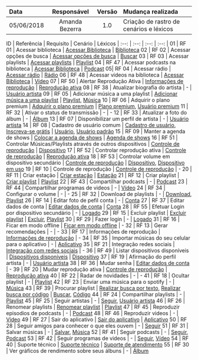 Data | Responsável | Versão| Mudança realizada|
:--------- | :------:| :--------:| :------------ |
05/06/2018 | Amanda Bezerra | 1.0 | Criação de rastro de cenários e léxicos |

ID | Referência | Requisito | Cenário  | Léxicos |
:--: | :--: | :--: | :--: |
01 | RF 01	| Acessar biblioteca | [Acessar Biblioteca](https://spotifyapp.github.io/Spotify/Modulos/Modelagem/Cenários/cenarios_lexicos/#acessar-biblioteca) | [Biblioteca](https://spotifyapp.github.io/Spotify/Modulos/Modelagem/Cenários/cenarios_lexicos/#biblioteca)
02 | RF 02	|	Acessar opções de busca | [Acessar opções de busca](https://spotifyapp.github.io/Spotify/Modulos/Modelagem/Cenários/cenarios_lexicos/#acessar-opcoes-de-busca) | [Buscar](https://spotifyapp.github.io/Spotify/Modulos/Modelagem/Cenários/cenarios_lexicos/#buscar)
03 | RF 03	|	Acessar playlists | [Acessar playlists](https://spotifyapp.github.io/Spotify/Modulos/Modelagem/Cenários/cenarios_lexicos/#acessar-playlists) | [Playlist](https://spotifyapp.github.io/Spotify/Modulos/Modelagem/Cenários/cenarios_lexicos/#playlist)
04 | RF 47	|	Acessar podcasts na biblioteca | [Acessar Biblioteca](https://spotifyapp.github.io/Spotify/Modulos/Modelagem/Cenários/cenarios_lexicos/#acessar-biblioteca) | [Podcast](https://spotifyapp.github.io/Spotify/Modulos/Modelagem/Cenários/cenarios_lexicos/#podcast)
05| RF 04	|	Acessar rádio | [Acessar rádio](https://spotifyapp.github.io/Spotify/Modulos/Modelagem/Cenários/cenarios_lexicos/#acessar-radio) | [Rádio](https://spotifyapp.github.io/Spotify/Modulos/Modelagem/Cenários/cenarios_lexicos/#radio)
06 | RF 48	|	Acessar videos na biblioteca | [Acessar Biblioteca](https://spotifyapp.github.io/Spotify/Modulos/Modelagem/Cenários/cenarios_lexicos/#acessar-biblioteca) | [Vídeo](https://spotifyapp.github.io/Spotify/Modulos/Modelagem/Cenários/cenarios_lexicos/#video)
07 | RF 50	|	Alertar Reprodução Ativa | [Informações de reprodução](https://spotifyapp.github.io/Spotify/Modulos/Modelagem/Cenários/cenarios_lexicos/#informacoes-de-reproducao) | [Reprodução ativa](https://spotifyapp.github.io/Spotify/Modulos/Modelagem/Cenários/cenarios_lexicos/#reproducao-ativa)
08 | RF 38	|	Atualizar biografia do artista | - | [Usuário artista](https://spotifyapp.github.io/Spotify/Modulos/Modelagem/Cenários/cenarios_lexicos/#usuario-artista)
09 | RF 05	|	Adicionar música a uma playlist | [Adicionar música a uma playlist](https://spotifyapp.github.io/Spotify/Modulos/Modelagem/Cenários/cenarios_lexicos/#adicionar-musica-a-uma-playlist) | [Playlist](https://spotifyapp.github.io/Spotify/Modulos/Modelagem/Cenários/cenarios_lexicos/#playlist), [Música](https://spotifyapp.github.io/Spotify/Modulos/Modelagem/Cenários/cenarios_lexicos/#musica)
10 | RF 06	|	Adquirir o plano premium | [Adquirir o plano premium](https://spotifyapp.github.io/Spotify/Modulos/Modelagem/Cenários/cenarios_lexicos/#adquirir-o-plano-premium) | [Plano premium](https://spotifyapp.github.io/Spotify/Modulos/Modelagem/Cenários/cenarios_lexicos/#plano-premium), [Usuário premium](https://spotifyapp.github.io/Spotify/Modulos/Modelagem/Cenários/cenarios_lexicos/#usuario-premium)
11 | RF 32	|	Ativar o status de transmissão | - | -
12 | RF 33	|	Atualizar a foto do álbum | - | [Álbum](https://spotifyapp.github.io/Spotify/Modulos/Modelagem/Cenários/cenarios_lexicos/#album)
13 | RF 07	|	Disponibilizar um perfil de artista | - | [Usuário artista](https://spotifyapp.github.io/Spotify/Modulos/Modelagem/Cenários/cenarios_lexicos/#usuario-artista)
14 | RF 08	|	Cadastro de usuário comum | [Cadastro de usuário](https://spotifyapp.github.io/Spotify/Modulos/Modelagem/Cenários/cenarios_lexicos/#cadastro-de-usuario), [Inscreva-se grátis](https://spotifyapp.github.io/Spotify/Modulos/Modelagem/Cenários/cenarios_lexicos/#inscreva-se-gratis)  | [Usuário](https://spotifyapp.github.io/Spotify/Modulos/Modelagem/Cenários/cenarios_lexicos/#usuario), [Usuário padrão](https://spotifyapp.github.io/Spotify/Modulos/Modelagem/Cenários/cenarios_lexicos/#usuario-padrao)
15 | RF 09	|	Manter a agenda de shows | [Colocar a agenda de shows](https://spotifyapp.github.io/Spotify/Modulos/Modelagem/Cenários/cenarios_lexicos/#colocar-a-agenda-de-shows) | [Agenda de shows](https://spotifyapp.github.io/Spotify/Modulos/Modelagem/Cenários/cenarios_lexicos/#agenda-de-shows)
16 | RF 51	|	Controlar Músicas/Playlists através de outros dispositivos | [Controle de reprodução](https://spotifyapp.github.io/Spotify/Modulos/Modelagem/Cenários/cenarios_lexicos/#controle-de-reproducao) | [Dispositivo](https://spotifyapp.github.io/Spotify/Modulos/Modelagem/Cenários/cenarios_lexicos/#dispositivo)
17 | RF 52	|	Controlar reprodução ativa | [Controle de reprodução](https://spotifyapp.github.io/Spotify/Modulos/Modelagem/Cenários/cenarios_lexicos/#controle-de-reproducao) | [Reprodução ativa](https://spotifyapp.github.io/Spotify/Modulos/Modelagem/Cenários/cenarios_lexicos/#reproducao-ativa)
18 | RF 53	|	Controlar volume em dispositivo secundário | [Controle de reprodução](https://spotifyapp.github.io/Spotify/Modulos/Modelagem/Cenários/cenarios_lexicos/#controle-de-reproducao) | [Dispositivo](https://spotifyapp.github.io/Spotify/Modulos/Modelagem/Cenários/cenarios_lexicos/#dispositivo), [Dispositivo em uso](https://spotifyapp.github.io/Spotify/Modulos/Modelagem/Cenários/cenarios_lexicos/#dispositivo-em-uso)
19 | RF 10	|	Controle de reprodução | [Controle de reprodução](https://spotifyapp.github.io/Spotify/Modulos/Modelagem/Cenários/cenarios_lexicos/#controle-de-reproducao) | -
20 | RF 11	|	Criar estação | [Criar estação](https://spotifyapp.github.io/Spotify/Modulos/Modelagem/Cenários/cenarios_lexicos/#criar-estacao) | [Estação](https://spotifyapp.github.io/Spotify/Modulos/Modelagem/Cenários/cenarios_lexicos/#estacao)
21 | RF 12	|	Criar playlist | [Criar playlist](https://spotifyapp.github.io/Spotify/Modulos/Modelagem/Cenários/cenarios_lexicos/#criar-playlist) | [Playlist](https://spotifyapp.github.io/Spotify/Modulos/Modelagem/Cenários/cenarios_lexicos/#playlist)
22 | RF 43	|	Compartilhar podcasts | - |  [Podcast](https://spotifyapp.github.io/Spotify/Modulos/Modelagem/Cenários/cenarios_lexicos/#podcast)
23 | RF 44	|	Compartilhar programas de videos | - | [Vídeo](https://spotifyapp.github.io/Spotify/Modulos/Modelagem/Cenários/cenarios_lexicos/#video)
24 | RF 34	|	Configurar o volume | - | -
25 | RF 32	|	Download de playlists | - | [Download](https://spotifyapp.github.io/Spotify/Modulos/Modelagem/Cenários/cenarios_lexicos/#download), [Playlist](https://spotifyapp.github.io/Spotify/Modulos/Modelagem/Cenários/cenarios_lexicos/#playlist)
26 | RF 14	|	Editar foto de pefil conta | - | [Conta](https://spotifyapp.github.io/Spotify/Modulos/Modelagem/Cenários/cenarios_lexicos/#conta)
27 | RF 37	|	Editar dados de conta | [Editar dados de conta](https://spotifyapp.github.io/Spotify/Modulos/Modelagem/Cenários/cenarios_lexicos/#editar-dados-de-conta) | [Conta](https://spotifyapp.github.io/Spotify/Modulos/Modelagem/Cenários/cenarios_lexicos/#conta)
28 | RF 55	|	Efetuar Login por dispositivo secundário | - | [Logado](https://spotifyapp.github.io/Spotify/Modulos/Modelagem/Cenários/cenarios_lexicos/#logado)
29 | RF 15	|	Excluir playlist | [Excluir playlist](https://spotifyapp.github.io/Spotify/Modulos/Modelagem/Cenários/cenarios_lexicos/#excluir-playlist) | [Excluir](https://spotifyapp.github.io/Spotify/Modulos/Modelagem/Cenários/cenarios_lexicos/#excluir), [Playlist](https://spotifyapp.github.io/Spotify/Modulos/Modelagem/Cenários/cenarios_lexicos/#playlist)
30 | RF 29	|	Fazer login | - | [Logado](https://spotifyapp.github.io/Spotify/Modulos/Modelagem/Cenários/cenarios_lexicos/#logado)
31 | RF 16	|	Ficar em modo offline | [Ficar em modo offline](https://spotifyapp.github.io/Spotify/Modulos/Modelagem/Cenários/cenarios_lexicos/#ficar-em-modo-offline) | -
32 | RF 13	|	Gerar recomendações | - | -
33 | RF 17	|	Informações de reprodução | [Informações de reprodução](https://spotifyapp.github.io/Spotify/Modulos/Modelagem/Cenários/cenarios_lexicos/#informacoes-de-reproducao) | -
34 | RF 35	|	Importar músicas do seu celular para o aplicativo | - | [Aplicativo](https://spotifyapp.github.io/Spotify/Modulos/Modelagem/Cenários/cenarios_lexicos/#aplicativo)
35 | RF 21	|	Integração redes sociais | [Integração com redes sociais](https://spotifyapp.github.io/Spotify/Modulos/Modelagem/Cenários/cenarios_lexicos/#integracao-com-redes-sociais) | -
36 | RF 49	|	Listar dispositivos disponíveis | [Dispositivos disponíveis](https://spotifyapp.github.io/Spotify/Modulos/Modelagem/Cenários/cenarios_lexicos/#dispositivos-disponiveis) | [Dispositivo](https://spotifyapp.github.io/Spotify/Modulos/Modelagem/Cenários/cenarios_lexicos/#dispositivo)
37 | RF 19	|	Afirmação do perfil artista | - | [Usuário artista](https://spotifyapp.github.io/Spotify/Modulos/Modelagem/Cenários/cenarios_lexicos/#usuario-artista)
38 | RF 36	|	Mudar senha | [Editar dados de conta](https://spotifyapp.github.io/Spotify/Modulos/Modelagem/Cenários/cenarios_lexicos/#editar-dados-de-conta) | -
39 | RF 20	|	Mudar reprodução ativa | [Controle de reprodução](https://spotifyapp.github.io/Spotify/Modulos/Modelagem/Cenários/cenarios_lexicos/#controle-de-reproducao) | [Reprodução ativa](https://spotifyapp.github.io/Spotify/Modulos/Modelagem/Cenários/cenarios_lexicos/#reproducao-ativa)
40 | RF 22	|	Radar de novidades | - | -
41 | RF 18	|	Ocultar playlist | - | [Playlist](https://spotifyapp.github.io/Spotify/Modulos/Modelagem/Cenários/cenarios_lexicos/#playlist)
42 | RF 23	|	Enviar uma música para o spotify | - | [Música](https://spotifyapp.github.io/Spotify/Modulos/Modelagem/Cenários/cenarios_lexicos/#musica)
43 | RF 39	|	Procurar playlist | [Realizar busca por texto](https://spotifyapp.github.io/Spotify/Modulos/Modelagem/Cenários/cenarios_lexicos/#realizar-busca-por-texto), [Realizar busca por código](https://spotifyapp.github.io/Spotify/Modulos/Modelagem/Cenários/cenarios_lexicos/#realizar-busca-por-codigo) | [Buscar](https://spotifyapp.github.io/Spotify/Modulos/Modelagem/Cenários/cenarios_lexicos/#buscar), [Código](https://spotifyapp.github.io/Spotify/Modulos/Modelagem/Cenários/cenarios_lexicos/#codigo)
44 | RF 24	|	Compartilhar playlists | - | [Playlist](https://spotifyapp.github.io/Spotify/Modulos/Modelagem/Cenários/cenarios_lexicos/#playlist)
45 | RF 25	|	Seguir artistas | - | [Seguir](https://spotifyapp.github.io/Spotify/Modulos/Modelagem/Cenários/cenarios_lexicos/#seguir), [Usuário artista](https://spotifyapp.github.io/Spotify/Modulos/Modelagem/Cenários/cenarios_lexicos/#usuario-artista)
46 | RF 26	|	Renomear playlists | [Renomear playlist](https://spotifyapp.github.io/Spotify/Modulos/Modelagem/Cenários/cenarios_lexicos/#renomear-playlist) | [Playlist](https://spotifyapp.github.io/Spotify/Modulos/Modelagem/Cenários/cenarios_lexicos/#playlist)
47 | RF 45	|	Reproduzir episodios de podcasts | - | [Podcast](https://spotifyapp.github.io/Spotify/Modulos/Modelagem/Cenários/cenarios_lexicos/#podcast)
48 | RF 46	|	Reproduzir videos | - | [Vídeo](https://spotifyapp.github.io/Spotify/Modulos/Modelagem/Cenários/cenarios_lexicos/#video)
49 | RF 27	|	Sair do aplicativo | [Sair do aplicativo](https://spotifyapp.github.io/Spotify/Modulos/Modelagem/Cenários/cenarios_lexicos/#sair-do-aplicativo) | [Aplicativo](https://spotifyapp.github.io/Spotify/Modulos/Modelagem/Cenários/cenarios_lexicos/#aplicativo)
50 | RF 28	|	Seguir amigos para conhecer o que eles ouvem | - | [Seguir](https://spotifyapp.github.io/Spotify/Modulos/Modelagem/Cenários/cenarios_lexicos/#seguir)
51 | RF 31	|	Salvar músicas | - | [Salvar](https://spotifyapp.github.io/Spotify/Modulos/Modelagem/Cenários/cenarios_lexicos/#salvar), [Música](https://spotifyapp.github.io/Spotify/Modulos/Modelagem/Cenários/cenarios_lexicos/#musica)
52 | RF 41	|	Seguir podcasts | - |  [Seguir](https://spotifyapp.github.io/Spotify/Modulos/Modelagem/Cenários/cenarios_lexicos/#seguir), [Podcast](https://spotifyapp.github.io/Spotify/Modulos/Modelagem/Cenários/cenarios_lexicos/#podcast)
53 | RF 42	|	Seguir programas de videos | - | [Seguir](https://spotifyapp.github.io/Spotify/Modulos/Modelagem/Cenários/cenarios_lexicos/#seguir), [Vídeo](https://spotifyapp.github.io/Spotify/Modulos/Modelagem/Cenários/cenarios_lexicos/#video)
54 | RF 40	|	Suporte técnico | [Suporte técnico](https://spotifyapp.github.io/Spotify/Modulos/Modelagem/Cenários/cenarios_lexicos/#suporte-tecnico) | [Suporte de atendimento](https://spotifyapp.github.io/Spotify/Modulos/Modelagem/Cenários/cenarios_lexicos/#suporte-de-atendimento)
55 | RF 30	|	Ver gráficos de rendimento sobre seus álbuns | - | [Álbum](https://spotifyapp.github.io/Spotify/Modulos/Modelagem/Cenários/cenarios_lexicos/#album)
